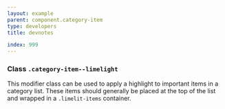```yaml
---
layout: example
parent: component.category-item
type: developers
title: devnotes

index: 999
---
```

### Class `.category-item--limelight`

This modifier class can be used to apply a highlight to important items in a category list. These items should generally be placed at the top of the list and wrapped in a `.limelit-items` container.
